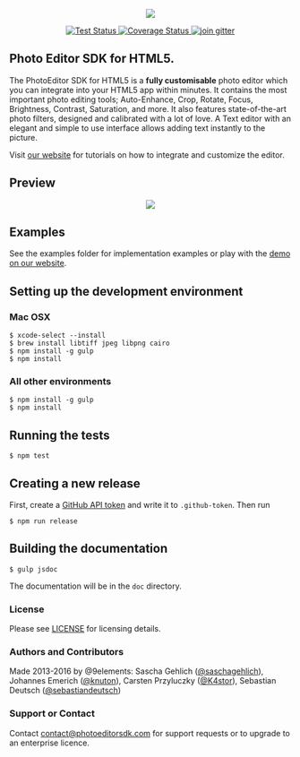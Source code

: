 <p align="center">
  <img src="https://camo.githubusercontent.com/4c4c8d90e242619972a11baa3c33acaaeb9bad00/687474703a2f2f692e696d6775722e636f6d2f666748314852742e706e67" />
</p>
<p align="center">
  <a href="https://travis-ci.org/imgly/imgly-sdk-html5">
    <img src="http://img.shields.io/travis/imgly/imgly-sdk-html5/master.svg?cb=2" alt="Test Status" />
  </a>
  <a href="https://coveralls.io/r/imgly/imgly-sdk-html5?branch=master">
    <img src="http://img.shields.io/coveralls/imgly/imgly-sdk-html5/master.svg?cb=2" alt="Coverage Status" />
  </a>
  <a href="https://gitter.im/imgly/imgly-sdk-html5">
    <img src="https://img.shields.io/badge/gitter-join%20chat%20%E2%86%92-brightgreen.svg" alt="join gitter" />
  </a>
</p>

## Photo Editor SDK for HTML5.
The PhotoEditor SDK for HTML5 is a **fully customisable** photo editor which you can integrate into your HTML5 app within minutes.
It contains the most important photo editing tools;
Auto-Enhance, Crop, Rotate, Focus, Brightness, Contrast, Saturation, and more.
It also features state-of-the-art photo filters, designed and calibrated with a lot of love.
A Text editor with an elegant and simple to use interface allows adding text instantly to the picture.

Visit [our website](https://www.photoeditorsdk.com/documentation/html5/getting-started) for tutorials on how to integrate and customize the editor.

## Preview

<p align="center">
  <img src="http://i.imgur.com/IFpAsf7.gif" />
</p>

## Examples
See the examples folder for implementation examples or play with the [demo on our website](https://www.photoeditorsdk.com/).

## Setting up the development environment

### Mac OSX

```shell
$ xcode-select --install
$ brew install libtiff jpeg libpng cairo
$ npm install -g gulp
$ npm install
```

### All other environments

```shell
$ npm install -g gulp
$ npm install
```

## Running the tests

```shell
$ npm test
```

## Creating a new release

First, create a [GitHub API token](https://help.github.com/articles/creating-an-access-token-for-command-line-use/) and write it to `.github-token`. Then run

```shell
$ npm run release
```

## Building the documentation

```shell
$ gulp jsdoc
```

The documentation will be in the `doc` directory.

### License
Please see [LICENSE](https://github.com/imgly/imgly-sdk-html5/blob/master/LICENSE.md) for licensing details.

### Authors and Contributors
Made 2013-2016 by @9elements: Sascha Gehlich ([@saschagehlich](https://github.com/saschagehlich)), Johannes Emerich ([@knuton](https://github.com/knuton)), Carsten Przyluczky ([@K4stor](https://github.com/K4stor)), Sebastian Deutsch ([@sebastiandeutsch](https://github.com/sebastiandeutsch))

### Support or Contact
Contact contact@photoeditorsdk.com for support requests or to upgrade to an enterprise licence.
